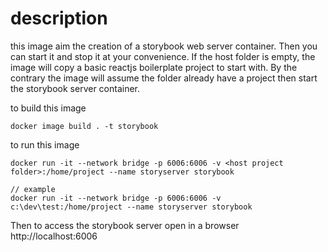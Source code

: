 # description
this image aim the creation of a storybook web server container. Then you can start it and stop it at your convenience. If the host folder is empty, the image will copy a basic reactjs boilerplate project to start with. By the contrary the image will assume the folder already have a project then start the storybook server container. 

to build this image
```
docker image build . -t storybook
```

to run this image
```
docker run -it --network bridge -p 6006:6006 -v <host project folder>:/home/project --name storyserver storybook

// example
docker run -it --network bridge -p 6006:6006 -v c:\dev\test:/home/project --name storyserver storybook
```

Then to access the storybook server open in a browser http://localhost:6006




